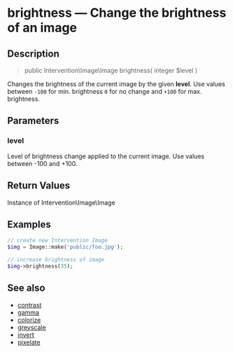 # brightness — Change the brightness of an image

## Description

> public Intervention\Image\Image brightness( integer $level )

Changes the brightness of the current image by the given **level**. Use values between ```-100``` for min. brightness ```0``` for no change and ```+100``` for max. brightness.


## Parameters

### level
Level of brightness change applied to the current image. Use values between -100 and +100.

## Return Values
Instance of Intervention\Image\Image

## Examples

```php
// create new Intervention Image
$img = Image::make('public/foo.jpg');

// increase brightness of image
$img->brightness(35);
```

## See also

- [contrast](/api/contrast)
- [gamma](/api/gamma)
- [colorize](/api/colorize)
- [greyscale](/api/greyscale)
- [invert](/api/invert)
- [pixelate](/api/pixelate)